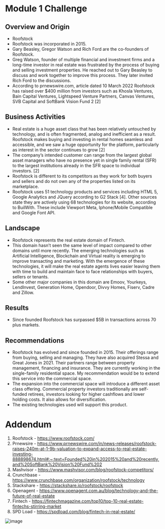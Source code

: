 # Module 1 Challenge
## Overview and Origin
* Roofstock
* Roofstock was incorporated in 2015.
* Gary Beasley, Gregor Watson and Rich Ford are the co-founders of Roofstock.
* Greg Watson, founder of multiple financial and investment firms and a long-time investor in real estate was frustrated by the process of buying and selling investment properties.  He reached out to Gary Beasley to discuss and work together to improve this process.  They later invited Rich Ford to the discussions.
* According to prnewswire.com, article dated 10 March 2022 Roofstock has raised over $400 million from investors such as Khosla Ventures, Bain Capital Ventures, Lightspeed Venture Partners, Canvas Ventures, SVB Capital and SoftBank Vision Fund 2 [2]
## Business Activities
* Real estate is a huge asset class that has been relatively untouched by technology, and is often fragmented, analog and inefficient as a result. Roofstock makes buying and investing in rental homes seamless and accessible, and we saw a huge opportunity for the platform, particularly as interest in the sector continues to grow [2]
* The company’s intended customer can range from the largest global asset managers who have no presence yet in single family rental (SFR) to the largest institutions already in the SFR space to individual investors. [2]
* Roofstock is different to its competitors as they work for both buyers and sellers and do not own any of the properties listed on its marketplace.
* Roofstock uses 51 technology products and services including HTML 5, Google Analytics and JQuery according to G2 Stack [4].  Other sources state they are actively using 68 technologies for its website, according to BuilWith.  These include Viewport Meta, Iphone/Mobile Compatible and Google Font API.
## Landscape
* Roofstock represents the real estate domain of Fintech.
* This domain hasn’t seen the same level of impact compared to other domains until more recently.  The emerging technologies such as Artificial Intelligence, Blockchain and Virtual reality is emerging to improve transacting and marketing.  With the emergence of these technologies, it will make the real estate agents lives easier leaving them with time to build and maintain face to face relationships with buyers, sellers or tenants.
* Some other major companies in this domain are Emoov, Yourkeys, LendInvest, Generation Home, Opendoor, Divvy Homes, Fiserv, Cadre and Zillow. 
## Results
* Since founded Roofstock has surpassed $5B in transactions across 70 plus markets.
## Recommendations
* Roofstock has evolved and since founded in 2015.  Their offerings range from buying, selling and managing.  They have also acquired Stessa and Great Jones in 2021.  Their partners range between property management, financing and insurance.  They are currently working in the single-family residential space.  My recommendation would be to extend this service into the commercial space.
* The expansion into the commercial space will introduce a different asset class offering.  Commercial property investors traditionally are self-funded retirees, investors looking for higher cashflows and lower holding costs.  It also allows for diversification.
* The existing technologies used will support this product.
# Addendum
1.	Roofstock - https://www.roofstock.com/
2.	Prnewsire - https://www.prnewswire.com/in/news-releases/roofstock-raises-240m-at-1-9b-valuation-to-expand-access-to-real-estate-investing-888898674.html#:~:text=Founded%20in%202015%20and%20recently,and%20SoftBank%20Vision%20Fund%202
3.	Mashvisor - https://www.mashvisor.com/blog/roofstock-competitors/
4.	Crunchbase -https://www.crunchbase.com/organization/roofstock/technology
5.	Stackshare - https://stackshare.io/roofstock/roofstock
6.	Openagent - https://www.openagent.com.au/blog/technology-and-the-future-of-real-estate
7.	Fintech - https://fintechmagazine.com/top10/top-10-real-estate-fintechs-stirring-market
8.	SPD Load - https://spdload.com/blog/fintech-in-real-estate/

![image](https://user-images.githubusercontent.com/108632632/185729739-f1f3596b-aa57-4485-9dc2-f67e72d0757f.png)
